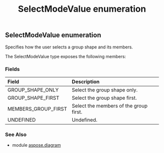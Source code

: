 ﻿---
title: SelectModeValue enumeration
second_title: Aspose.Diagram for Python via .NET API References
description: 
type: docs
weight: 3450
url: /python-net/aspose.diagram/selectmodevalue/
is_root: false
---

## SelectModeValue enumeration

Specifies how the user selects a group shape and its members.



The SelectModeValue type exposes the following members:

### Fields
| Field | Description |
| :- | :- |
| GROUP_SHAPE_ONLY | Select the group shape only. |
| GROUP_SHAPE_FIRST | Select the group shape first. |
| MEMBERS_GROUP_FIRST | Select the members of the group first. |
| UNDEFINED | Undefined. |


### See Also

* module [aspose.diagram](../)

